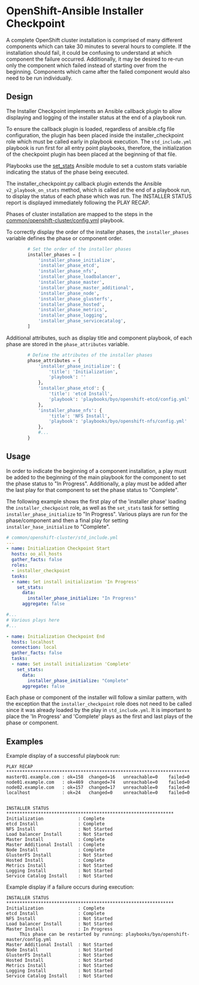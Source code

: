 OpenShift-Ansible Installer Checkpoint
======================================

A complete OpenShift cluster installation is comprised of many different
components which can take 30 minutes to several hours to complete.  If the
installation should fail, it could be confusing to understand at which component
the failure occurred.  Additionally, it may be desired to re-run only the
component which failed instead of starting over from the beginning.  Components
which came after the failed component would also need to be run individually.

Design
------

The Installer Checkpoint implements an Ansible callback plugin to allow
displaying and logging of the installer status at the end of a playbook run.

To ensure the callback plugin is loaded, regardless of ansible.cfg file
configuration, the plugin has been placed inside the installer_checkpoint role
which must be called early in playbook execution. The `std_include.yml` playbook
is run first for all entry point playbooks, therefore, the initialization of the
checkpoint plugin has been placed at the beginning of that file.

Playbooks use the [set_stats][set_stats] Ansible module to set a custom stats
variable indicating the status of the phase being executed.

The installer_checkpoint.py callback plugin extends the Ansible
`v2_playbook_on_stats` method, which is called at the end of a playbook run, to
display the status of each phase which was run.  The INSTALLER STATUS report is
displayed immediately following the PLAY RECAP.

Phases of cluster installation are mapped to the steps in the
[common/openshift-cluster/config.yml][openshift_cluster_config] playbook.

To correctly display the order of the installer phases, the `installer_phases`
variable defines the phase or component order.

```python
        # Set the order of the installer phases
        installer_phases = [
            'installer_phase_initialize',
            'installer_phase_etcd',
            'installer_phase_nfs',
            'installer_phase_loadbalancer',
            'installer_phase_master',
            'installer_phase_master_additional',
            'installer_phase_node',
            'installer_phase_glusterfs',
            'installer_phase_hosted',
            'installer_phase_metrics',
            'installer_phase_logging',
            'installer_phase_servicecatalog',
        ]
```

Additional attributes, such as display title and component playbook, of each
phase are stored in the `phase_attributes` variable.

```python
        # Define the attributes of the installer phases
        phase_attributes = {
            'installer_phase_initialize': {
                'title': 'Initialization',
                'playbook': ''
            },
            'installer_phase_etcd': {
                'title': 'etcd Install',
                'playbook': 'playbooks/byo/openshift-etcd/config.yml'
            },
            'installer_phase_nfs': {
                'title': 'NFS Install',
                'playbook': 'playbooks/byo/openshift-nfs/config.yml'
            },
            #...
        }
```

Usage
-----

In order to indicate the beginning of a component installation, a play must be
added to the beginning of the main playbook for the component to set the phase
status to "In Progress".  Additionally, a play must be added after the last play
for that component to set the phase status to "Complete".

The following example shows the first play of the 'installer phase' loading the
`installer_checkpoint` role, as well as the `set_stats` task for setting
`installer_phase_initialize` to "In Progress".  Various plays are run for the
phase/component and then a final play for setting `installer_hase_initialize` to
"Complete".

```yaml
# common/openshift-cluster/std_include.yml
---
- name: Initialization Checkpoint Start
  hosts: oo_all_hosts
  gather_facts: false
  roles:
  - installer_checkpoint
  tasks:
  - name: Set install initialization 'In Progress'
    set_stats:
      data:
        installer_phase_initialize: "In Progress"
      aggregate: false

#...
# Various plays here
#...

- name: Initialization Checkpoint End
  hosts: localhost
  connection: local
  gather_facts: false
  tasks:
  - name: Set install initialization 'Complete'
    set_stats:
      data:
        installer_phase_initialize: "Complete"
      aggregate: false
```

Each phase or component of the installer will follow a similar pattern, with the
exception that the `installer_checkpoint` role does not need to be called since
it was already loaded by the play in `std_include.yml`.  It is important to
place the 'In Progress' and 'Complete' plays as the first and last plays of the
phase or component.

Examples
--------

Example display of a successful playbook run:

```
PLAY RECAP *********************************************************************
master01.example.com : ok=158  changed=16   unreachable=0    failed=0
node01.example.com   : ok=469  changed=74   unreachable=0    failed=0
node02.example.com   : ok=157  changed=17   unreachable=0    failed=0
localhost            : ok=24   changed=0    unreachable=0    failed=0


INSTALLER STATUS ***************************************************************
Initialization             : Complete
etcd Install               : Complete
NFS Install                : Not Started
Load balancer Install      : Not Started
Master Install             : Complete
Master Additional Install  : Complete
Node Install               : Complete
GlusterFS Install          : Not Started
Hosted Install             : Complete
Metrics Install            : Not Started
Logging Install            : Not Started
Service Catalog Install    : Not Started
```

Example display if a failure occurs during execution:

```
INSTALLER STATUS ***************************************************************
Initialization             : Complete
etcd Install               : Complete
NFS Install                : Not Started
Load balancer Install      : Not Started
Master Install             : In Progress
     This phase can be restarted by running: playbooks/byo/openshift-master/config.yml
Master Additional Install  : Not Started
Node Install               : Not Started
GlusterFS Install          : Not Started
Hosted Install             : Not Started
Metrics Install            : Not Started
Logging Install            : Not Started
Service Catalog Install    : Not Started
```

[set_stats]: http://docs.ansible.com/ansible/latest/set_stats_module.html
[openshift_cluster_config]: https://github.com/openshift/openshift-ansible/blob/master/playbooks/common/openshift-cluster/config.yml
